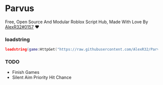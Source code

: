 # Parvus
Free, Open Source And Modular Roblox Script Hub, Made With Love By [AlexR32#0157](https://discord.com/users/679661473261551634) ❤️

### loadstring
```lua
loadstring(game:HttpGet("https://raw.githubusercontent.com/AlexR32/Parvus/main/Loader.lua"))()
```
### TODO
- Finish Games
- Silent Aim Priority Hit Chance
